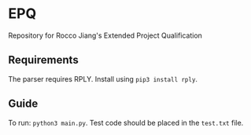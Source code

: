# EPQ
Repository for Rocco Jiang's Extended Project Qualification

## Requirements
The parser requires RPLY.
Install using `pip3 install rply`.

## Guide
To run: `python3 main.py`.
Test code should be placed in the `test.txt` file.